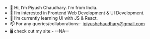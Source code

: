 - 👋 Hi, I’m Piyush Chaudhary. I'm from India.
- 👀 I’m interested in Frontend Web Development & UI Development.
- 🌱 I’m currently learning UI with JS & React.
- 📫 For any queries/collaborations:-  ipiyushchaudhary@gmail.com
- 🖥️ check out my site:- --NA--
<!---
IPIYUSHCHAUDHARY/IPIYUSHCHAUDHARY is a ✨ special ✨ repository because its `README.md` (this file) appears on your GitHub profile.
You can click the Preview link to take a look at your changes.
--->
